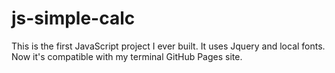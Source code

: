 # js-simple-calc

This is the first JavaScript project I ever built. It uses Jquery and local fonts. Now it's compatible with my terminal GitHub Pages site.
